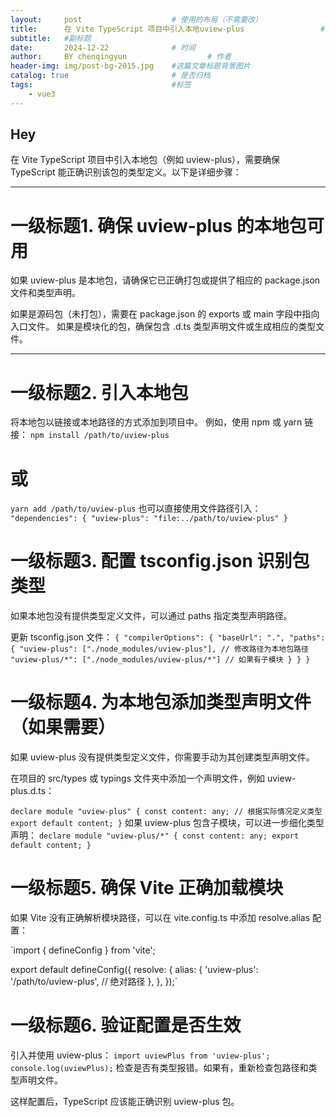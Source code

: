 ```yaml
---
layout:     post   				    # 使用的布局（不需要改）
title:      在 Vite TypeScript 项目中引入本地uview-plus 				# 标题 
subtitle:   #副标题
date:       2024-12-22 				# 时间
author:     BY chenqingyun					# 作者
header-img: img/post-bg-2015.jpg 	#这篇文章标题背景图片
catalog: true 						# 是否归档
tags:								#标签
    - vue3
---
```


## Hey
在 Vite TypeScript 项目中引入本地包（例如 uview-plus），需要确保 TypeScript 能正确识别该包的类型定义。以下是详细步骤：
*** 
# 一级标题1. 确保 uview-plus 的本地包可用
如果 uview-plus 是本地包，请确保它已正确打包或提供了相应的 package.json 文件和类型声明。

如果是源码包（未打包），需要在 package.json 的 exports 或 main 字段中指向入口文件。
如果是模块化的包，确保包含 .d.ts 类型声明文件或生成相应的类型文件。
*** 

# 一级标题2. 引入本地包
将本地包以链接或本地路径的方式添加到项目中。
例如，使用 npm 或 yarn 链接：
`npm install /path/to/uview-plus`
# 或
`yarn add /path/to/uview-plus`
也可以直接使用文件路径引入：
`"dependencies": {
  "uview-plus": "file:../path/to/uview-plus"
}`

# 一级标题3. 配置 tsconfig.json 识别包类型
如果本地包没有提供类型定义文件，可以通过 paths 指定类型声明路径。

更新 tsconfig.json 文件：
`{
  "compilerOptions": {
    "baseUrl": ".",
    "paths": {
      "uview-plus": ["./node_modules/uview-plus"], // 修改路径为本地包路径
      "uview-plus/*": ["./node_modules/uview-plus/*"] // 如果有子模块
    }
  }
}`

# 一级标题4. 为本地包添加类型声明文件（如果需要）
如果 uview-plus 没有提供类型定义文件，你需要手动为其创建类型声明文件。

在项目的 src/types 或 typings 文件夹中添加一个声明文件，例如 uview-plus.d.ts：

`declare module "uview-plus" {
  const content: any; // 根据实际情况定义类型
  export default content;
}`
如果 uview-plus 包含子模块，可以进一步细化类型声明：
`declare module "uview-plus/*" {
  const content: any;
  export default content;
}`


# 一级标题5. 确保 Vite 正确加载模块
如果 Vite 没有正确解析模块路径，可以在 vite.config.ts 中添加 resolve.alias 配置：

`import { defineConfig } from 'vite';

export default defineConfig({
  resolve: {
    alias: {
      'uview-plus': '/path/to/uview-plus', // 绝对路径
    },
  },
});`

# 一级标题6. 验证配置是否生效
引入并使用 uview-plus：
`import uviewPlus from 'uview-plus';
console.log(uviewPlus);`
检查是否有类型报错。如果有，重新检查包路径和类型声明文件。


这样配置后，TypeScript 应该能正确识别 uview-plus 包。






